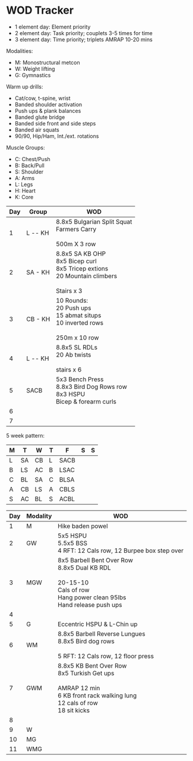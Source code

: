 # WOD Tracker

- 1 element day: Element priority
- 2 element day: Task priority; couplets 3-5 times for time
- 3 element day: Time priority; triplets AMRAP 10-20 mins

Modalities:
- M: Monostructural metcon
- W: Weight lifting
- G: Gymnastics

Warm up drills:
- Cat/cow, t-spine, wrist
- Banded shoulder activation
- Push ups & plank balances
- Banded glute bridge
- Banded side front and side steps
- Banded air squats
- 90/90, Hip/Ham, Int./ext. rotations

Muscle Groups:
- C: Chest/Push
- B: Back/Pull
- S: Shoulder
- A: Arms
- L: Legs
- H: Heart
- K: Core

| Day | Group    | WOD                                                         |
|-----|----------|-------------------------------------------------------------|
| 1   | L -- KH  | 8.8x5 Bulgarian Split Squat <br> Farmers Carry <br><br> 500m X 3 row |
| 2   | SA - KH  | 8.8x5 SA KB OHP <br> 8x5 Bicep curl<br> 8x5 Tricep extions <br> 20 Mountain climbers <br><br> Stairs x 3   |
| 3   | CB - KH  | 10 Rounds: <br> 20 Push ups <br> 15 abmat situps <br> 10 inverted rows <br><br> 250m x 10 row |
| 4   | L -- KH  | 8.8x5 SL RDLs <br> 20 Ab twists <br><br> stairs x 6 |
| 5   | SACB     | 5x3 Bench Press <br> 8.8x3 Bird Dog Rows row <br> 8x3 HSPU<br> Bicep & forearm curls |
| 6   |          |                                                             |
| 7   |          |                                                             |

5 week pattern: 

|M|T|W|T|F|S|S|
|-|-|-|-|-|-|-|
|L|SA|CB|L|SACB| | |
|B|LS|AC|B|LSAC| | |
|C|BL|SA|C|BLSA| | |
|A|CB|LS|A|CBLS| | |
|S|AC|BL|S|ACBL| | |


| Day | Modality | WOD                                                         |
|-----|----------|-------------------------------------------------------------|
| 1   | M        | Hike baden powel                                            |
| 2   | GW       | 5x5 HSPU<br>5.5x5 BSS<br>4 RFT: 12 Cals row, 12 Burpee box step over |
| 3   | MGW      | 8x5 Barbell Bent Over Row<br>8.8x5 Dual KB RDL<br><br>20-15-10<br>Cals of row<br>Hang power clean 95lbs<br>Hand release push ups|
| 4   |          |                                                             |
| 5   | G        | Eccentric HSPU & L-Chin up |
| 6   | WM       | 8.8x5 Barbell Reverse Lungues<br>8.8x5 Bird dog rows<br><br>5 RFT: 12 Cals row, 12 floor press |
| 7   | GWM      | 8.8x5 KB Bent Over Row<br>8x5 Turkish Get ups<br><br>AMRAP 12 min<br>6 KB front rack walking lung<br>12 cals of row<br>18 sit kicks|
| 8   |          |  |
| 9   | W        |  |
| 10  | MG       |  |
| 11  | WMG      |  |
